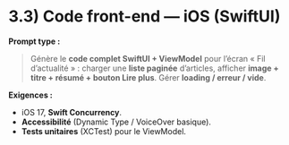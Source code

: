 # 3.3) Code front-end — iOS (SwiftUI)

**Prompt type :**
> Génère le **code complet SwiftUI + ViewModel** pour l’écran « Fil d’actualité » : charger une **liste paginée** d’articles, afficher **image + titre + résumé + bouton Lire plus**. Gérer **loading / erreur / vide**.

**Exigences :**
- iOS 17, **Swift Concurrency**.
- **Accessibilité** (Dynamic Type / VoiceOver basique).
- **Tests unitaires** (XCTest) pour le ViewModel.
